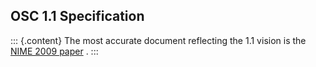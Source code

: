 ## OSC 1.1 Specification

::: {.content}
The most accurate document reflecting the 1.1 vision is the [NIME 2009
paper](http://cnmat.berkeley.edu/publication/features_and_future_open_sound_control_version_1_1_nime)
.
:::
